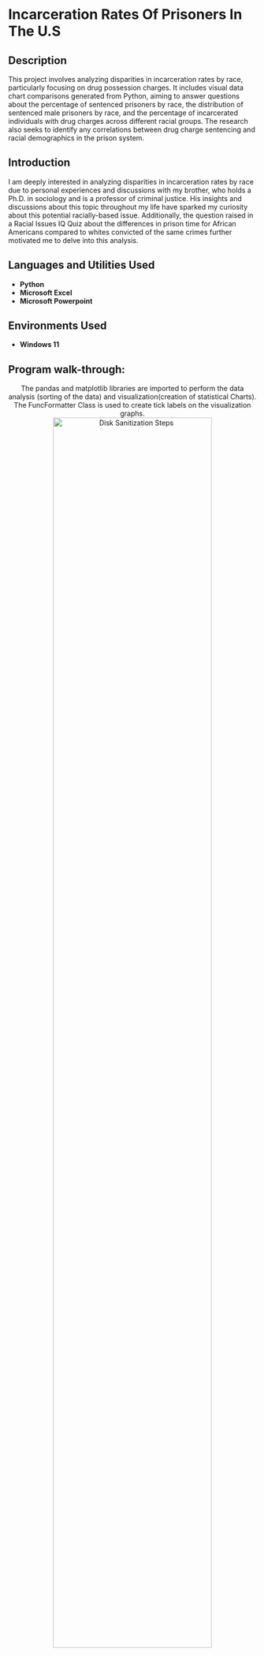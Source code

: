 <h1>Incarceration Rates Of Prisoners In The U.S</h1>

 ### []()

<h2>Description</h2>
This project involves analyzing disparities in incarceration rates by race, particularly focusing on drug possession charges. It includes visual data chart comparisons generated from Python, aiming to answer questions about the percentage of sentenced prisoners by race, the distribution of sentenced male prisoners by race, and the percentage of incarcerated individuals with drug charges across different racial groups. The research also seeks to identify any correlations between drug charge sentencing and racial demographics in the prison system.
<br />

<h2>Introduction</h2>
I am deeply interested in analyzing disparities in incarceration rates by race due to personal experiences and discussions with my brother, who holds a Ph.D. in sociology and is a professor of criminal justice. His insights and discussions about this topic throughout my life have sparked my curiosity about this potential racially-based issue. Additionally, the question raised in a Racial Issues IQ Quiz about the differences in prison time for African Americans compared to whites convicted of the same crimes further motivated me to delve into this analysis.
<br />

<h2>Languages and Utilities Used</h2>

- <b>Python</b> 
- <b>Microsoft Excel</b>
- <b>Microsoft Powerpoint</b>

<h2>Environments Used </h2>

- <b>Windows 11</b> 

<h2>Program walk-through:</h2>

<p align="center">
The pandas and matplotlib libraries are imported to perform the data analysis (sorting of the data) and visualization(creation of  statistical Charts). The FuncFormatter Class is used to create tick labels on the visualization graphs. <br/>
<img src="https://imgur.com/btpnrwX.png" height="80%" width="80%" alt="Disk Sanitization Steps"/>
<br />
<br />
The data is read in from the .csv file which contains the population of sentenced prisoners by race separated in columns from 2011-2021. Percents are taken from these columns and used to create a data frame which is then used to create a pivot table <br/>
<img src="https://imgur.com/fVPsG50.png" height="80%" width="80%" alt="Disk Sanitization Steps"/>
<br />
<br />
The pivot table is then set to a bar graph and the specific changes to the graph are recorded here as well. <br/>
<img src="https://imgur.com/xqos0CT.png" height="80%" width="80%" alt="Disk Sanitization Steps"/>
<br />
<br />
The same was done in the second program for the second data chart visualization. However, the columns of data are Black, White, and Hispanic representing the different race populations charged with drug possession from 2014-2019  <br/>
<img src="https://imgur.com/o0kJPRr.png" height="80%" width="80%" alt="Disk Sanitization Steps"/>
<br />
<br />
</p>

<!--
 ```diff
- text in red
+ text in green
! text in orange
# text in gray
@@ text in purple (and bold)@@
```
--!>
